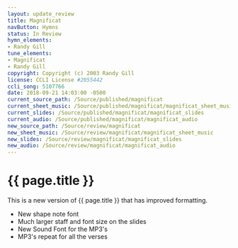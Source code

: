 ```yaml
---
layout: update_review
title: Magnificat
navButton: Hymns
status: In Review
hymn_elements:
- Randy Gill
tune_elements:
- Magnificat
- Randy Gill
copyright: Copyright (c) 2003 Randy Gill
license: CCLI License #2055442
ccli_song: 5107766
date: 2018-09-21 14:03:00 -0500
current_source_path: /Source/published/magnificat
current_sheet_music: /Source/published/magnificat/magnificat_sheet_music
current_slides: /Source/published/magnificat/magnificat_slides
current_audio: /Source/published/magnificat/magnificat_audio
new_source_path: /Source/review/magnificat
new_sheet_music: /Source/review/magnificat/magnificat_sheet_music
new_slides: /Source/review/magnificat/magnificat_slides
new_audio: /Source/review/magnificat/magnificat_audio
---
```

# {{ page.title }}
This is a new version of {{ page.title }} that has improved formatting.

- New shape note font
- Much larger staff and font size on the slides
- New Sound Font for the MP3's
- MP3's repeat for all the verses
